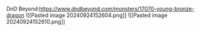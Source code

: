 DnD Beyond:https://www.dndbeyond.com/monsters/17070-young-bronze-dragon
![[Pasted image 20240924152604.png]]
![[Pasted image 20240924152610.png]]
